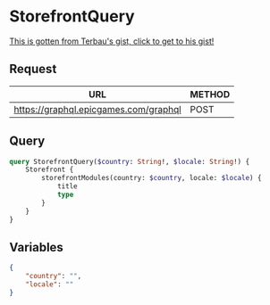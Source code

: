 # StorefrontQuery

[This is gotten from Terbau's gist, click to get to his gist!](https://gist.github.com/Terbau/f36990a1d608f65645206835e708d488)

## Request
| URL | METHOD |
| - | - |
| https://graphql.epicgames.com/graphql | POST |

## Query
```graphql
query StorefrontQuery($country: String!, $locale: String!) {
    Storefront {
        storefrontModules(country: $country, locale: $locale) {
            title
            type
        }
    }
}
```

## Variables
```json
{
    "country": "",
    "locale": ""
}
```